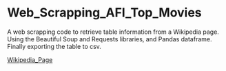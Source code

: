 # Web_Scrapping_AFI_Top_Movies
A web scrapping code to retrieve table information from a Wikipedia page. Using the Beautiful Soup and Requests libraries, and Pandas dataframe. Finally exporting the table to csv.

[Wikipedia_Page](https://en.wikipedia.org/wiki/AFI%27s_100_Years...100_Movies)
